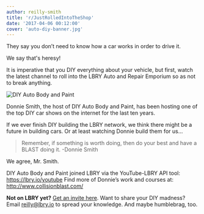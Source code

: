 ```yaml
---
author: reilly-smith
title: 'r/JustRolledIntoTheShop'
date: '2017-04-06 00:12:00'
cover: 'auto-diy-banner.jpg'
---
```

They say you don’t need to know how a car works in order to drive it.

We say that's heresy!

It is imperative that you DIY everything about your vehicle, but first, watch the latest channel to roll into the LBRY Auto and Repair Emporium so as not to break anything.

![DIY Auto Body and Paint](/img/news/auto-diy-inline.png)

Donnie Smith, the host of DIY Auto Body and Paint, has been hosting one of the top DIY car shows on the internet for the last ten years.

If we ever finish DIY building the LBRY network, we think there might be a future in building cars. Or at least watching Donnie build them for us…

> Remember, if something is worth doing, then do your best and have a BLAST doing it.
> -Donnie Smith

We agree, Mr. Smith.

DIY Auto Body and Paint joined LBRY via the YouTube-LBRY API tool: https://lbry.io/youtube
Find more of Donnie’s work and courses at: http://www.collisionblast.com/

**Not on LBRY yet?** [Get an invite here](https://lbry.io/get). Want to share your DIY madness? Email [reilly@lbry.io](mailto:reilly@lbry.io) to spread your knowledge. And maybe humblebrag, too.
